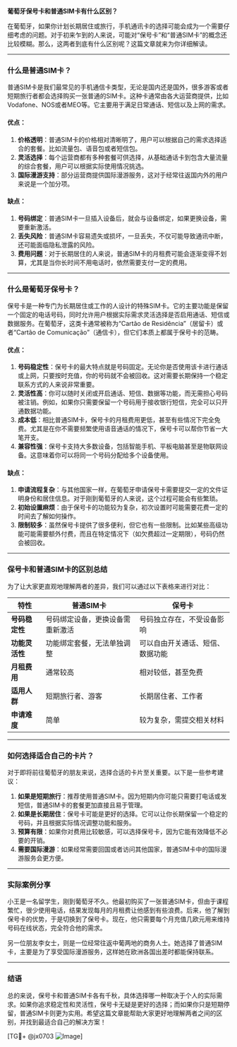 **葡萄牙保号卡和普通SIM卡有什么区别？**

在葡萄牙，如果你计划长期居住或旅行，手机通讯卡的选择可能会成为一个需要仔细考虑的问题。对于初来乍到的人来说，可能对“保号卡”和“普通SIM卡”的概念还比较模糊。那么，这两者到底有什么区别呢？这篇文章就来为你详细解读。

---

### 什么是普通SIM卡？

普通SIM卡是我们最常见的手机通信卡类型，无论是国内还是国外，很多游客或者短期旅行者都会选择购买一张普通的SIM卡。这种卡通常由各大运营商提供，比如Vodafone、NOS或者MEO等。它主要用于满足日常通话、短信以及上网的需求。

#### **优点：**
1. **价格透明**：普通SIM卡的价格相对清晰明了，用户可以根据自己的需求选择适合的套餐。比如流量包、语音包或者短信包。
2. **灵活选择**：每个运营商都有多种套餐可供选择，从基础通话卡到包含大量流量的综合套餐，用户可以根据实际使用情况挑选。
3. **国际漫游支持**：部分运营商提供国际漫游服务，这对于经常往返国内外的用户来说是一个加分项。

#### **缺点：**
1. **号码绑定**：普通SIM卡一旦插入设备后，就会与设备绑定，如果更换设备，需要重新激活。
2. **丢失风险**：普通SIM卡容易遗失或损坏，一旦丢失，不仅可能导致通讯中断，还可能面临隐私泄露的风险。
3. **费用问题**：对于长期居住的人来说，普通SIM卡的月租费可能会逐渐变得不划算，尤其是当你长时间不用电话时，依然需要支付一定的费用。

---

### 什么是葡萄牙保号卡？

保号卡是一种专门为长期居住或工作的人设计的特殊SIM卡。它的主要功能是保留一个固定的电话号码，同时允许用户根据实际需求灵活选择是否启用通话、短信或数据服务。在葡萄牙，这类卡通常被称为“Cartão de Residência”（居留卡）或者“Cartão de Comunicação”（通信卡），但它们本质上都属于保号卡的范畴。

#### **优点：**
1. **号码稳定性**：保号卡的最大特点就是号码固定。无论你是否使用该卡进行通话或上网，只要按时充值，你的号码就不会被回收。这对需要长期保持一个稳定联系方式的人来说非常重要。
2. **灵活性高**：你可以随时关闭或开启通话、短信、数据等功能，而无需担心号码被注销。例如，如果你只需要保留一个号码用于接收银行短信，完全可以只开通数据功能。
3. **成本低**：相比普通SIM卡，保号卡的月租费用更低，甚至有些情况下完全免费。尤其是在你不需要频繁使用语音通话的情况下，保号卡可以帮你节省一大笔开支。
4. **兼容性强**：保号卡支持大多数设备，包括智能手机、平板电脑甚至是物联网设备。这意味着你可以将同一个号码分配给多个设备使用。

#### **缺点：**
1. **申请流程复杂**：与其他国家一样，在葡萄牙申请保号卡需要提交一定的文件证明身份和居住信息。对于刚到葡萄牙的人来说，这个过程可能会有些繁琐。
2. **初始设置麻烦**：由于保号卡的功能较为复杂，初次设置时可能需要花费一定的时间去了解如何操作。
3. **限制较多**：虽然保号卡提供了很多便利，但它也有一些限制。比如某些高级功能可能需要额外付费，而且在特定情况下（如欠费超过一定期限），号码仍然会被回收。

---

### 保号卡和普通SIM卡的区别总结

为了让大家更直观地理解两者的差异，我们可以通过以下表格来进行对比：

| 特性             | 普通SIM卡                          | 保号卡                              |
|------------------|-----------------------------------|------------------------------------|
| **号码稳定性**    | 号码绑定设备，更换设备需重新激活   | 号码独立存在，不受设备影响         |
| **功能灵活性**    | 功能绑定套餐，无法单独调整         | 可以自由开关通话、短信、数据功能   |
| **月租费用**      | 通常较高                           | 相对较低，甚至免费                 |
| **适用人群**      | 短期旅行者、游客                   | 长期居住者、工作者                 |
| **申请难度**      | 简单                               | 较为复杂，需提交相关材料           |

---

### 如何选择适合自己的卡片？

对于即将前往葡萄牙的朋友来说，选择合适的卡片至关重要。以下是一些参考建议：

1. **如果是短期旅行**：推荐使用普通SIM卡。因为短期内你可能只需要打电话或发短信，普通SIM卡的套餐更加直接且易于管理。
2. **如果是长期居住**：保号卡可能是更好的选择。它可以让你长期保留一个稳定的号码，并且根据实际情况调整功能和服务。
3. **预算有限**：如果你对费用比较敏感，可以选择保号卡，因为它能有效降低不必要的开销。
4. **需要国际漫游**：如果经常需要回国或者访问其他国家，普通SIM卡中的国际漫游服务会更方便。

---

### 实际案例分享

小王是一名留学生，刚到葡萄牙不久。他最初购买了一张普通SIM卡，但由于课程繁忙，很少使用电话，结果发现每月的月租费让他感到有些浪费。后来，他了解到保号卡的优势，于是切换到了保号卡。现在，他只需要每个月充值几欧元用来维持号码在线状态，完全符合他的需求。

另一位朋友李女士，则是一位经常往返中葡两地的商务人士。她选择了普通SIM卡，主要是为了享受国际漫游服务，这样她在欧洲各国出差时都能保持联系。

---

### 结语

总的来说，保号卡和普通SIM卡各有千秋，具体选择哪一种取决于个人的实际需求。如果你追求稳定性和灵活性，保号卡无疑是更好的选择；而如果你只是短期停留，普通SIM卡则更为实用。希望这篇文章能帮助大家更好地理解两者之间的区别，并找到最适合自己的解决方案！

[TG💪+ @jx0703 ![Image](https://github.com/user-attachments/assets/dbca1d08-cadb-493c-b0ec-ad6f7a83f270)]